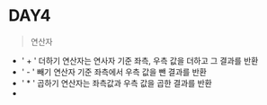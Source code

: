 # DAY4 

>
>
>연산자 



* ' + '   더하기 연산자는 연사자 기준 좌측, 우측 값을 더하고 그 결과를 반환
* ' - '    빼기 연산자 기준 좌측에서 우측 값을 뺀 결과를 반환
* ' * '   곱하기 연산자는 좌측값과 우측 값을 곱한 결과를 반환
* 

